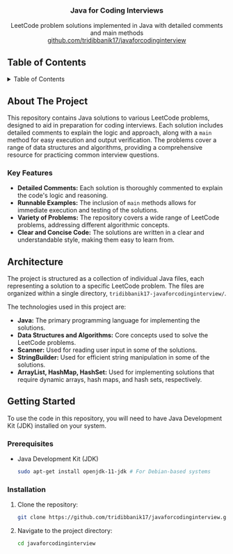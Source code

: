 <div align="center">

<h3 align="center">Java for Coding Interviews</h3>

  <p align="center">
    LeetCode problem solutions implemented in Java with detailed comments and main methods
    <br />
     <a href="https://github.com/tridibbanik17/javaforcodinginterview">github.com/tridibbanik17/javaforcodinginterview</a>
  </p>
</div>

## Table of Contents

<details>
  <summary>Table of Contents</summary>
  <ol>
    <li>
      <a href="#about-the-project">About The Project</a>
      <ul>
        <li><a href="#key-features">Key Features</a></li>
      </ul>
    </li>
    <li><a href="#architecture">Architecture</a></li>
    <li>
      <a href="#getting-started">Getting Started</a>
      <ul>
        <li><a href="#prerequisites">Prerequisites</a></li>
        <li><a href="#installation">Installation</a></li>
      </ul>
    </li>
    <li><a href="#acknowledgments">Acknowledgments</a></li>
  </ol>
</details>

## About The Project

This repository contains Java solutions to various LeetCode problems, designed to aid in preparation for coding interviews. Each solution includes detailed comments to explain the logic and approach, along with a `main` method for easy execution and output verification. The problems cover a range of data structures and algorithms, providing a comprehensive resource for practicing common interview questions.

### Key Features

- **Detailed Comments:** Each solution is thoroughly commented to explain the code's logic and reasoning.
- **Runnable Examples:** The inclusion of `main` methods allows for immediate execution and testing of the solutions.
- **Variety of Problems:** The repository covers a wide range of LeetCode problems, addressing different algorithmic concepts.
- **Clear and Concise Code:** The solutions are written in a clear and understandable style, making them easy to learn from.

## Architecture

The project is structured as a collection of individual Java files, each representing a solution to a specific LeetCode problem. The files are organized within a single directory, `tridibbanik17-javaforcodinginterview/`.

The technologies used in this project are:

*   **Java:** The primary programming language for implementing the solutions.
*   **Data Structures and Algorithms:** Core concepts used to solve the LeetCode problems.
*   **Scanner:** Used for reading user input in some of the solutions.
*   **StringBuilder:** Used for efficient string manipulation in some of the solutions.
*   **ArrayList, HashMap, HashSet:** Used for implementing solutions that require dynamic arrays, hash maps, and hash sets, respectively.

## Getting Started

To use the code in this repository, you will need to have Java Development Kit (JDK) installed on your system.

### Prerequisites

-   Java Development Kit (JDK)
    ```sh
    sudo apt-get install openjdk-11-jdk # For Debian-based systems
    ```

### Installation

1.  Clone the repository:
    ```sh
    git clone https://github.com/tridibbanik17/javaforcodinginterview.git
    ```
2.  Navigate to the project directory:
    ```sh
    cd javaforcodinginterview
    

